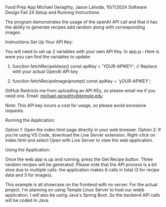 Food Prep App
Michael Geraghty, Jason Lahoda, 
10/7/2024
Software Design Fall 24
Setup and Running Instructions

The program demonstrates the usage of the openAI API call and that it has the ability to generate recipes add random along with corresponding images.

Instructions
Set Up Your API Key:

You will need to set up 2 variables with your own API Key.
In app.js : Here is were you can find the variables to update:

1. function fetchRecipeIdeas() 
    const apiKey = 'YOUR-APIKEY';  // Replace with your actual OpenAI API key


2. function fetchRecipeImage(prompt) 
    const apiKey = 'yOUR-APIKEY';

GitHub Restricts me from uploading an API KEy, so please email me if you need one.
Email: michael.geraghty@temple.edu

Note: This API key incurs a cost for usage, so please avoid excessive requests.


Running the Application:

Option 1: Open the index.html page directly in your web browser.
Option 2: If you’re using VS Code, download the Live Server extension. Right-click on index.html and select Open with Live Server to view the web application.

Using the Application:

Once the web app is up and running, press the Get Recipe button.
Three random recipes will be generated.
Please note that the API process is a bit slow due to multiple calls: the application makes 6 calls in total (3 for recipe data and 3 for images).

This example is all showcase on the frontend with no server. For the actual project. I'm planning on using Temple Linux Server to host our webb application.  I will also be using Java's Spring Boot. So the backend API calls will be coded in Java.